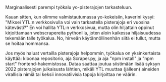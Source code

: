 Marginaalisesti parempi työkalu yo-pisterajojen tarkasteluun.

Kauan sitten, kun olimme valmistautumassa yo-kokeisiin, kaverini kysyi: "Miksei YTL:n verkkosivulla voi vain tarkastella pisterajoja eri vuosina kätevästi?" En voi hallita YTL:n verkkosivua, mutta olin hiljattain oppinut kirjoittamaan webscrapereita pythonilla, joten aloin kaikessa hiljaisuudessa tekemään tälle työkalua. No, hirveän käytännöllinenhän siitä ei tullut, mutta se hoitaa hommansa.

Jos myös haluat vertailla pisterajoja helpommin, työkalua on yksinkertaista käyttää: kloonaa repositorio, aja Scraper.py, ja aja "npm install" ja "npm start" frontend-hakemistossa. Dataa saattaa joutua siistimään lisää syksyn 2022 pisterajojen julkaisusta lähtien, mikäli YTL muuttaa (jälleen) aineiden virallisia nimiä tai keksii innovatiivisia tapoja kirjoittaa ne väärin.
